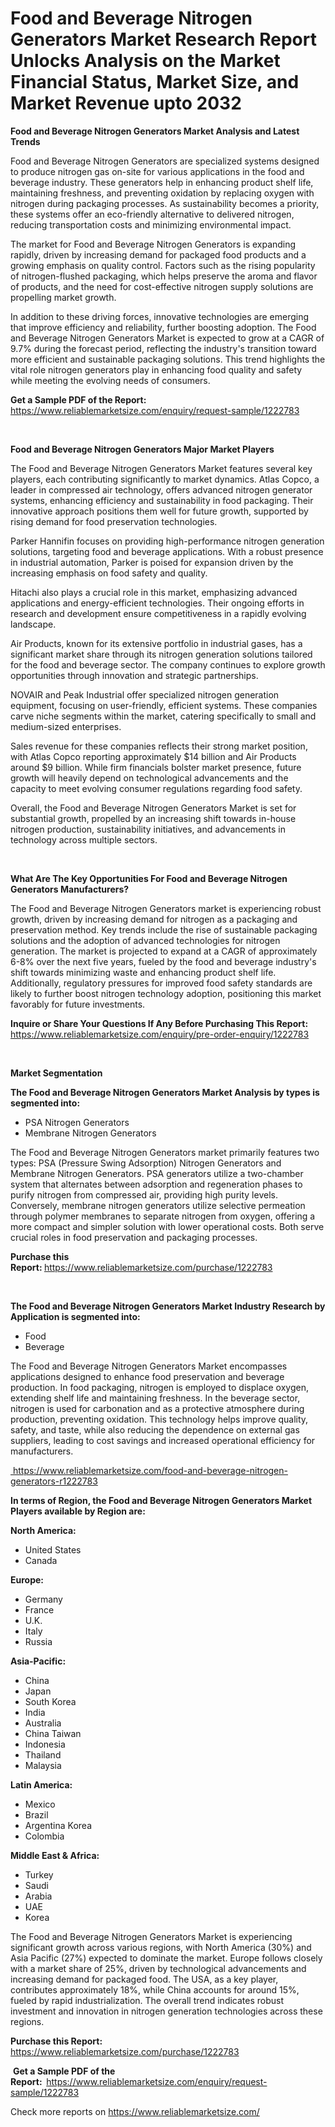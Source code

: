 <p><h1>Food and Beverage Nitrogen Generators Market Research Report Unlocks Analysis on the Market Financial Status, Market Size, and Market Revenue upto 2032</h1></p><p><strong>Food and Beverage Nitrogen Generators Market Analysis and Latest Trends</strong></p>
<p><p>Food and Beverage Nitrogen Generators are specialized systems designed to produce nitrogen gas on-site for various applications in the food and beverage industry. These generators help in enhancing product shelf life, maintaining freshness, and preventing oxidation by replacing oxygen with nitrogen during packaging processes. As sustainability becomes a priority, these systems offer an eco-friendly alternative to delivered nitrogen, reducing transportation costs and minimizing environmental impact.</p><p>The market for Food and Beverage Nitrogen Generators is expanding rapidly, driven by increasing demand for packaged food products and a growing emphasis on quality control. Factors such as the rising popularity of nitrogen-flushed packaging, which helps preserve the aroma and flavor of products, and the need for cost-effective nitrogen supply solutions are propelling market growth. </p><p>In addition to these driving forces, innovative technologies are emerging that improve efficiency and reliability, further boosting adoption. The Food and Beverage Nitrogen Generators Market is expected to grow at a CAGR of 9.7% during the forecast period, reflecting the industry's transition toward more efficient and sustainable packaging solutions. This trend highlights the vital role nitrogen generators play in enhancing food quality and safety while meeting the evolving needs of consumers.</p></p>
<p><strong>Get a Sample PDF of the Report:&nbsp;</strong> <a href="https://www.reliablemarketsize.com/enquiry/request-sample/1222783?utm_campaign=2458&utm_medium=2&utm_source=Github&utm_content=ia&utm_term=27022025&utm_id=food-and-beverage-nitrogen-generators">https://www.reliablemarketsize.com/enquiry/request-sample/1222783</a></p>
<p>&nbsp;</p>
<p><strong>Food and Beverage Nitrogen Generators Major Market Players</strong></p>
<p><p>The Food and Beverage Nitrogen Generators Market features several key players, each contributing significantly to market dynamics. Atlas Copco, a leader in compressed air technology, offers advanced nitrogen generator systems, enhancing efficiency and sustainability in food packaging. Their innovative approach positions them well for future growth, supported by rising demand for food preservation technologies.</p><p>Parker Hannifin focuses on providing high-performance nitrogen generation solutions, targeting food and beverage applications. With a robust presence in industrial automation, Parker is poised for expansion driven by the increasing emphasis on food safety and quality.</p><p>Hitachi also plays a crucial role in this market, emphasizing advanced applications and energy-efficient technologies. Their ongoing efforts in research and development ensure competitiveness in a rapidly evolving landscape.</p><p>Air Products, known for its extensive portfolio in industrial gases, has a significant market share through its nitrogen generation solutions tailored for the food and beverage sector. The company continues to explore growth opportunities through innovation and strategic partnerships.</p><p>NOVAIR and Peak Industrial offer specialized nitrogen generation equipment, focusing on user-friendly, efficient systems. These companies carve niche segments within the market, catering specifically to small and medium-sized enterprises.</p><p>Sales revenue for these companies reflects their strong market position, with Atlas Copco reporting approximately $14 billion and Air Products around $9 billion. While firm financials bolster market presence, future growth will heavily depend on technological advancements and the capacity to meet evolving consumer regulations regarding food safety.</p><p>Overall, the Food and Beverage Nitrogen Generators Market is set for substantial growth, propelled by an increasing shift towards in-house nitrogen production, sustainability initiatives, and advancements in technology across multiple sectors.</p></p>
<p>&nbsp;</p>
<p><strong>What Are The Key Opportunities For Food and Beverage Nitrogen Generators Manufacturers?</strong></p>
<p><p>The Food and Beverage Nitrogen Generators market is experiencing robust growth, driven by increasing demand for nitrogen as a packaging and preservation method. Key trends include the rise of sustainable packaging solutions and the adoption of advanced technologies for nitrogen generation. The market is projected to expand at a CAGR of approximately 6-8% over the next five years, fueled by the food and beverage industry's shift towards minimizing waste and enhancing product shelf life. Additionally, regulatory pressures for improved food safety standards are likely to further boost nitrogen technology adoption, positioning this market favorably for future investments.</p></p>
<p><strong>Inquire or Share Your Questions If Any Before Purchasing This Report:</strong> <a href="https://www.reliablemarketsize.com/enquiry/pre-order-enquiry/1222783?utm_campaign=2458&utm_medium=2&utm_source=Github&utm_content=ia&utm_term=27022025&utm_id=food-and-beverage-nitrogen-generators">https://www.reliablemarketsize.com/enquiry/pre-order-enquiry/1222783</a></p>
<p>&nbsp;</p>
<p><strong>Market Segmentation</strong></p>
<p><strong>The Food and Beverage Nitrogen Generators Market Analysis by types is segmented into:</strong></p>
<p><ul><li>PSA Nitrogen Generators</li><li>Membrane Nitrogen Generators</li></ul></p>
<p><p>The Food and Beverage Nitrogen Generators market primarily features two types: PSA (Pressure Swing Adsorption) Nitrogen Generators and Membrane Nitrogen Generators. PSA generators utilize a two-chamber system that alternates between adsorption and regeneration phases to purify nitrogen from compressed air, providing high purity levels. Conversely, membrane nitrogen generators utilize selective permeation through polymer membranes to separate nitrogen from oxygen, offering a more compact and simpler solution with lower operational costs. Both serve crucial roles in food preservation and packaging processes.</p></p>
<p><strong>Purchase this Report:&nbsp;</strong><a href="https://www.reliablemarketsize.com/purchase/1222783?utm_campaign=2458&utm_medium=2&utm_source=Github&utm_content=ia&utm_term=27022025&utm_id=food-and-beverage-nitrogen-generators">https://www.reliablemarketsize.com/purchase/1222783</a></p>
<p>&nbsp;</p>
<p><strong>The Food and Beverage Nitrogen Generators Market Industry Research by Application is segmented into:</strong></p>
<p><ul><li>Food</li><li>Beverage</li></ul></p>
<p><p>The Food and Beverage Nitrogen Generators Market encompasses applications designed to enhance food preservation and beverage production. In food packaging, nitrogen is employed to displace oxygen, extending shelf life and maintaining freshness. In the beverage sector, nitrogen is used for carbonation and as a protective atmosphere during production, preventing oxidation. This technology helps improve quality, safety, and taste, while also reducing the dependence on external gas suppliers, leading to cost savings and increased operational efficiency for manufacturers.</p></p>
<p><a href="https://www.reliablemarketsize.com/food-and-beverage-nitrogen-generators-r1222783?utm_campaign=2458&utm_medium=2&utm_source=Github&utm_content=ia&utm_term=27022025&utm_id=food-and-beverage-nitrogen-generators">&nbsp;https://www.reliablemarketsize.com/food-and-beverage-nitrogen-generators-r1222783</a></p>
<p><strong>In terms of Region, the Food and Beverage Nitrogen Generators Market Players available by Region are:</strong></p>
<p>
    <p> <strong> North America: </strong>
        <ul>
            <li>United States</li>
            <li>Canada</li>
        </ul>
        </p> 
    <p> <strong> Europe: </strong>
        <ul>
            <li>Germany</li>
            <li>France</li>
            <li>U.K.</li>
            <li>Italy</li>
            <li>Russia</li>
        </ul>
        </p> 
    <p> <strong> Asia-Pacific: </strong>
        <ul>
            <li>China</li>
            <li>Japan</li>
            <li>South Korea</li>
            <li>India</li>
            <li>Australia</li>
            <li>China Taiwan</li>
            <li>Indonesia</li>
            <li>Thailand</li>
            <li>Malaysia</li>
        </ul>
        </p> 
    <p> <strong> Latin America: </strong>
        <ul>
            <li>Mexico</li>
            <li>Brazil</li>
            <li>Argentina Korea</li>
            <li>Colombia</li>
        </ul>
        </p> 
    <p> <strong> Middle East & Africa: </strong>
        <ul>
            <li>Turkey</li>
            <li>Saudi</li>
            <li>Arabia</li>
            <li>UAE</li>
            <li>Korea</li>
        </ul>
    </p>
    </p>
<p><p>The Food and Beverage Nitrogen Generators Market is experiencing significant growth across various regions, with North America (30%) and Asia Pacific (27%) expected to dominate the market. Europe follows closely with a market share of 25%, driven by technological advancements and increasing demand for packaged food. The USA, as a key player, contributes approximately 18%, while China accounts for around 15%, fueled by rapid industrialization. The overall trend indicates robust investment and innovation in nitrogen generation technologies across these regions.</p></p>
<p><strong>Purchase this Report: </strong><a href="https://www.reliablemarketsize.com/purchase/1222783?utm_campaign=2458&utm_medium=2&utm_source=Github&utm_content=ia&utm_term=27022025&utm_id=food-and-beverage-nitrogen-generators">https://www.reliablemarketsize.com/purchase/1222783</a></p>
<p>&nbsp;<strong>Get a Sample PDF of the Report:&nbsp;&nbsp;</strong><a href="https://www.reliablemarketsize.com/enquiry/request-sample/1222783?utm_campaign=2458&utm_medium=2&utm_source=Github&utm_content=ia&utm_term=27022025&utm_id=food-and-beverage-nitrogen-generators">https://www.reliablemarketsize.com/enquiry/request-sample/1222783</a></p>
<p><strong></strong></p>
<p>Check more reports on <a href="https://www.reliablemarketsize.com/?utm_campaign=2458&utm_medium=2&utm_source=Github&utm_content=ia&utm_term=27022025&utm_id=food-and-beverage-nitrogen-generators">https://www.reliablemarketsize.com/</a></p>